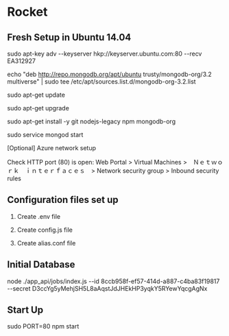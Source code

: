 # Rocket

## Fresh Setup in Ubuntu 14.04

sudo apt-key adv --keyserver hkp://keyserver.ubuntu.com:80 --recv EA312927

echo "deb http://repo.mongodb.org/apt/ubuntu trusty/mongodb-org/3.2 multiverse" | sudo tee /etc/apt/sources.list.d/mongodb-org-3.2.list

sudo apt-get update

sudo apt-get upgrade

sudo apt-get install -y git nodejs-legacy npm mongodb-org

sudo service mongod start

[Optional] Azure network setup

Check HTTP port (80) is open: Web Portal > Virtual Machines >　Ｎｅｔｗｏｒｋ　ｉｎｔｅｒｆａｃｅｓ　> Network security group > Inbound security rules

## Configuration files set up

1. Create .env file

2. Create config.js file

3. Create alias.conf file

## Initial Database

node ./app_api/jobs/index.js --id 8ccb958f-ef57-414d-a887-c4ba83f19817 --secret D3ccYg5yMehjSH5L8aAqstJdJHEkHP3yqkY5RYewYqcgAgNx

## Start Up

sudo PORT=80 npm start
